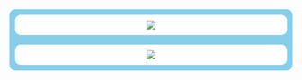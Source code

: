 <div align="center" style="background-color: skyblue; padding: 10px; border-radius: 10px;">
  <div style="background-color: white; padding: 10px; border-radius: 10px;">
    <a href="https://www.youtube.com/@tysuiku" target="_blank">
      <img src="https://puu.sh/JD4aB/7e3925b030.gif">
    </a>
  </div>
  <br>
  <div style="background-color: white; padding: 10px; border-radius: 10px;">
    <img src="https://github-readme-stats.vercel.app/api?username=Tysuiku&show_icons=true&theme=radical">
  </div>
</div>




